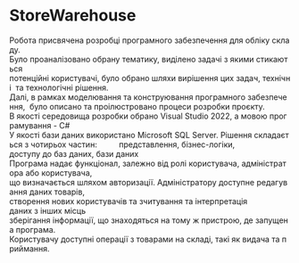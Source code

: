 # StoreWarehouse

Робота присвячена розробці програмного забезпечення для обліку складу. 
Було проаналізовано обрану тематику, виділено задачі з якими стикаються 
потенційні користувачі, було обрано шляхи вирішення цих задач, технічні 
та технологічні рішення.
Далі, в рамках моделювання та конструювання програмного забезпечення, 
було описано та проілюстровано процеси розробки проєкту.
В якості середовища розробки обрано Visual Studio 2022, а мовою програмування - C#
У якості бази даних використано Microsoft SQL Server. Рішення складається з чотирьох частин:         
представлення​,
бізнес-логіки​,
доступу до баз даних​,
бази даних
Програма надає функціонал, залежно від ролі користувача, адміністратора або користувача, 
що визначається шляхом авторизації. Адміністратору доступне редагування даних товарів, 
створення нових користувачів та зчитування та інтерпретація даних з інших місць 
зберігання інформації, що знаходяться на тому ж пристрою, де запущена програма. 
Користувачу доступні операції з товарами на складі, такі як видача та приймання.

